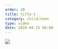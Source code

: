 ```yaml
---
order: 20
title: title-1
category: child/teen
type: video
date: 2020-04-15 08:00
---
```


[![](../../static/images/realistic-cover.webp)](../../static/videos/realistic.mp4)